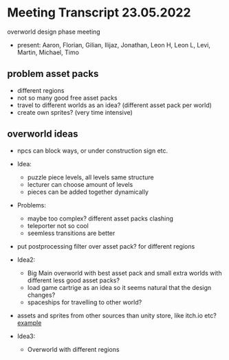 # Meeting Transcript 23.05.2022

overworld design phase meeting

- present: Aaron, Florian, Gilian, Ilijaz, Jonathan, Leon H, Leon L, Levi, Martin, Michael, Timo

## problem asset packs

- different regions
- not so many good free asset packs
- travel to different worlds as an idea? (different asset pack per world)
- create own sprites? (very time intensive)

## overworld ideas

- npcs can block ways, or under construction sign etc.
- Idea:
  - puzzle piece levels, all levels same structure
  - lecturer can choose amount of levels
  - pieces can be added together dynamically
- Problems:
  - maybe too complex? different asset packs clashing
  - teleporter not so cool
  - seemless transitions are better

- put postprocessing filter over asset pack? for different regions
- Idea2:
  - Big Main overworld with best asset pack and small extra worlds with different less good asset packs?
  - load game cartrige as an idea so it seems natural that the design changes?
  - spaceships for travelling to other world?
- assets and sprites from other sources than unity store, like itch.io etc? [example](https://opengameart.org/content/zelda-like-tilesets-and-sprites)

- Idea3:
  - Overworld with different regions
